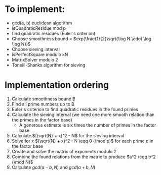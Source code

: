 # To implement:

- gcd(a, b) euclidean algorithm
- isQuadraticResidue mod p
- find quadratic residues (Euler's criterion)
- Choose smoothness bound = $exp(\frac{1}{2}\sqrt{\log N \cdot \log \log N})$
- Choose sieving interval
- isPerfectSquare modulo kN
- MatrixSolver modulo 2
- Tonelli-Shanks algorithm for sieving

# Implementation ordering

1. Calculate smoothness bound B
2. Find all prime numbers up to B
3. Euler's criterion to find quadratic residues in the found primes
4. Calculate the sieving interval (we need one more smooth relation than the primes in the factor base)
	- A generous estimate is six times the number of primes in the factor base
5. Calculate $(\sqrt{N} + x)^2 - N$ for the sieving interval
6. Solve for $x$ $(\sqrt{N} + x)^2 - N \eqq 0 (\mod p)$ for each prime $p$ in the factor base
7. Create and solve the matrix of exponents modulo 2
8. Combine the found relations from the matrix to produce $a^2 \eqq b^2 (\mod N)$
9. Calculate $gcd(a-b, N)$ and $gcd(a+b, N)$